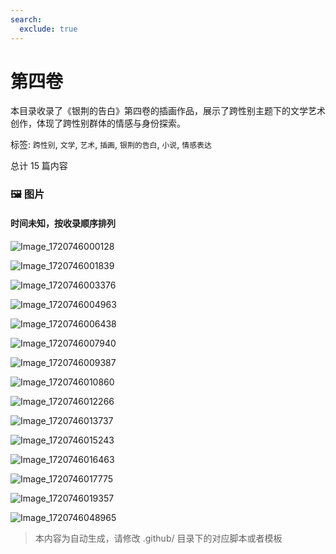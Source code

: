 ```yaml
---
search:
  exclude: true
---
```



# 第四卷

本目录收录了《银荆的告白》第四卷的插画作品，展示了跨性别主题下的文学艺术创作，体现了跨性别群体的情感与身份探索。


标签: `跨性别`, `文学`, `艺术`, `插画`, `银荆的告白`, `小说`, `情感表达`


总计 15 篇内容



### 🖼️ 图片


#### 时间未知，按收录顺序排列


![Image_1720746000128](Image_1720746000128.jpg)


![Image_1720746001839](Image_1720746001839.jpg)


![Image_1720746003376](Image_1720746003376.jpg)


![Image_1720746004963](Image_1720746004963.jpg)


![Image_1720746006438](Image_1720746006438.jpg)


![Image_1720746007940](Image_1720746007940.jpg)


![Image_1720746009387](Image_1720746009387.jpg)


![Image_1720746010860](Image_1720746010860.jpg)


![Image_1720746012266](Image_1720746012266.jpg)


![Image_1720746013737](Image_1720746013737.jpg)


![Image_1720746015243](Image_1720746015243.jpg)


![Image_1720746016463](Image_1720746016463.jpg)


![Image_1720746017775](Image_1720746017775.jpg)


![Image_1720746019357](Image_1720746019357.jpg)


![Image_1720746048965](Image_1720746048965.jpg)


> 本内容为自动生成，请修改 .github/ 目录下的对应脚本或者模板
